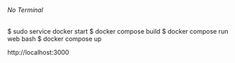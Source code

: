 ###### No Terminal

$ sudo service docker start
$ docker compose build
$ docker compose run web bash
$ docker compose up

http://localhost:3000
